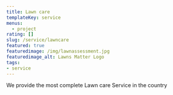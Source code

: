 ```yaml
---
title: Lawn care
templateKey: service
menus:
  - project
rating: []
slug: /service/lawncare
featured: true
featuredimage: /img/lawnassessment.jpg
featuredimage_alt: Lawns Matter Logo
tags:
- service
---
```

We provide the most complete Lawn care Service in the country